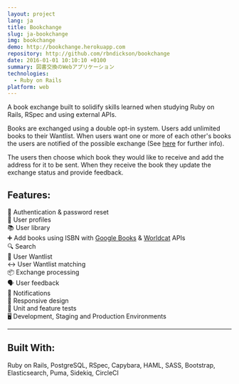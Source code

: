 ```yaml
---
layout: project
lang: ja
title: Bookchange
slug: ja-bookchange
img: bookchange
demo: http://bookchange.herokuapp.com
repository: http://github.com/rbndickson/bookchange
date: 2016-01-01 10:10:10 +0100
summary: 図書交換のWebアプリケーション
technologies:
  - Ruby on Rails
platform: web
---
```

A book exchange built to solidify skills learned when studying Ruby on Rails, RSpec and using external APIs.

Books are exchanged using a double opt-in system. Users add unlimited books to their Wantlist. When users want one or more of each other's books the users are notified of the possible exchange (See [here](http://bookchange.herokuapp.com/learnmore) for further info).

The users then choose which book they would like to receive and add the address for it to be sent. When they receive the book they update the exchange status and provide feedback.

## Features:

🔑 Authentication & password reset  
👤 User profiles  
📚 User library  
➕ Add books using ISBN with <a href="https://developers.google.com/books/docs/v1/using">Google Books</a> & <a href="http://xisbn.worldcat.org/xisbnadmin/doc/api.htm">Worldcat</a> APIs  
🔍 Search  
📗 User Wantlist  
↔️ User Wantlist matching  
📦 Exchange processing  
🗣 User feedback  
🔔 Notifications  
📱 Responsive design  
📝 Unit and feature tests  
🖥 Development, Staging and Production Environments  

---

## Built With:

Ruby on Rails, PostgreSQL, RSpec, Capybara, HAML, SASS, Bootstrap, Elasticsearch, Puma, Sidekiq, CircleCI
